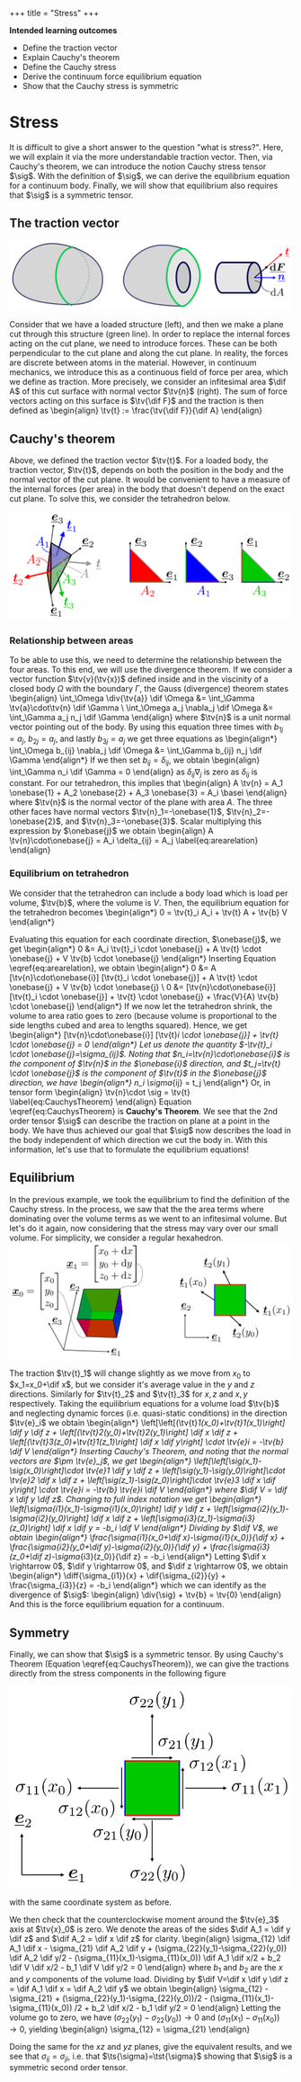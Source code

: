 +++
 title = "Stress"
+++

**Intended learning outcomes**
* Define the traction vector
* Explain Cauchy's theorem
* Define the Cauchy stress
* Derive the continuum force equilibrium equation
* Show that the Cauchy stress is symmetric

# Stress
It is difficult to give a short answer to the question "what is stress?". Here, we will explain it via the more understandable traction vector. Then, via Cauchy's theorem, we can introduce the notion Cauchy stress tensor $\sig$. With the definition of $\sig$, we can derive the equilibrium equation for a continuum body. Finally, we will show that equilibrium also requires that $\sig$ is a symmetric tensor. 

## The traction vector
![](/assets/traction.svg)

Consider that we have a loaded structure (left), and then we make a plane cut through this structure (green line). In order to replace the internal forces acting on the cut plane, we need to introduce forces. These can be both perpendicular to the cut plane and along the cut plane. In reality, the forces are discrete between atoms in the material. However, in continuum mechanics, we introduce this as a continuous field of force per area, which we define as traction. More precisely, we consider an infitesimal area $\dif A$ of this cut surface with normal vector $\tv{n}$ (right). The sum of force vectors acting on this surface is $\tv{\dif F}$ and the traction is then defined as
\begin{align}
\tv{t} := \frac{\tv{\dif F}}{\dif A}
\end{align}



## Cauchy's theorem
Above, we defined the traction vector $\tv{t}$. For a loaded body, the traction vector, $\tv{t}$, depends on both the position in the body and the normal vector of the cut plane. It would be convenient to have a measure of the internal forces (per area) in the body that doesn't depend on the exact cut plane. To solve this, we consider the tetrahedron below. 

![](/assets/StressTetrahedron.svg)

### Relationship between areas
To be able to use this, we need to determine the relationship between the four areas. To this end, we will use the divergence theorem. If we consider a vector function $\tv{v}(\tv{x})$ defined inside and in the viscinity of a closed body $\Omega$ with the boundary $\Gamma$, the Gauss (divergence) theorem states
\begin{align}
\int_\Omega \div{\tv{a}} \dif \Omega &= \int_\Gamma \tv{a}\cdot\tv{n} \dif \Gamma \\
\int_\Omega a_j \nabla_j \dif \Omega &= \int_\Gamma a_j n_j \dif \Gamma
\end{align}
where $\tv{n}$ is a unit normal vector pointing out of the body. By using this equation three times with $b_{1j}=a_j$, $b_{2j}=a_j$, and lastly $b_{3j}=a_j$ we get three equations as
\begin{align*}
\int_\Omega b_{ij} \nabla_j \dif \Omega &= \int_\Gamma b_{ij} n_j \dif \Gamma
\end{align*}
If we then set $b_{ij}=\delta_{ij}$, we obtain
\begin{align}
\int_\Gamma n_i \dif \Gamma = 0
\end{align}
as $\delta_{ij} \nabla_j$ is zero as $\delta_{ij}$ is constant. 
For our tetrahedron, this implies that
\begin{align}
A \tv{n} = A_1 \onebase{1} + A_2 \onebase{2} + A_3 \onebase{3} = A_i \basei
\end{align}
where $\tv{n}$ is the normal vector of the plane with area $A$. The three other faces have normal vectors $\tv{n}_1=-\onebase{1}$, $\tv{n}_2=-\onebase{2}$, and $\tv{n}_3=-\onebase{3}$. Scalar multiplying this expression by $\onebase{j}$ we obtain 
\begin{align}
A \tv{n}\cdot\onebase{j} = A_i \delta_{ij} = A_j \label{eq:arearelation}
\end{align}

### Equilibrium on tetrahedron
We consider that the tetrahedron can include a body load which is load per volume, $\tv{b}$, where the volume is $V$. Then, the equilibrium equation for the tetrahedron becomes
\begin{align*}
0 = \tv{t}_i A_i + \tv{t} A + \tv{b} V
\end{align*}

Evaluating this equation for each coordinate direction, $\onebase{j}$, we get
\begin{align*}
0 &= A_i \tv{t}_i \cdot \onebase{j} + A \tv{t} \cdot \onebase{j} + V \tv{b} \cdot \onebase{j}
\end{align*}
Inserting Equation \eqref{eq:arearelation}, we obtain
\begin{align*}
0 &= A [\tv{n}\cdot\onebase{i}] [\tv{t}_i \cdot \onebase{j}] + A \tv{t} \cdot \onebase{j} + V \tv{b} \cdot \onebase{j} \\
0 &= [\tv{n}\cdot\onebase{i}] [\tv{t}_i \cdot \onebase{j}] + \tv{t} \cdot \onebase{j} + \frac{V}{A} \tv{b} \cdot \onebase{j}
\end{align*}
If we now let the tetrahedron shrink, the volume to area ratio goes to zero (because volume is proportional to the side lengths cubed and area to lengths squared). Hence, we get
\begin{align*}
[\tv{n}\cdot\onebase{i}] [\tv{t}_i \cdot \onebase{j}] + \tv{t} \cdot \onebase{j} = 0
\end{align*}
Let us denote the quantity $-\tv{t}_i \cdot \onebase{j}=\sigma_{ij}$. Noting that $n_i=\tv{n}\cdot\onebase{i}$ is the component of $\tv{n}$ in the $\onebase{i}$ direction, and $t_j=\tv{t} \cdot \onebase{j}$ is the component of $\tv{t}$ in the $\onebase{j}$ direction, we have 
\begin{align*}
n_i \sigma_{ij} = t_j
\end{align*}
Or, in tensor form
\begin{align}
\tv{n}\cdot \sig = \tv{t} \label{eq:CauchysTheorem}
\end{align}
Equation \eqref{eq:CauchysTheorem} is **Cauchy's Theorem**. We see that the 2nd order tensor $\sig$ can describe the traction on plane at a point in the body. We have thus achieved our goal that $\sig$ now describes the load in the body independent of which direction we cut the body in. With this information, let's use that to formulate the equilibrium equations!

## Equilibrium
In the previous example, we took the equilibrium to find the definition of the Cauchy stress. In the process, we saw that the the area terms where dominating over the volume terms as we went to an infitesimal volume. But let's do it again, now considering that the stress may vary over our small volume. For simplicity, we consider a regular hexahedron.
![](/assets/StressCube.svg)

The traction $\tv{t}_1$ will change slightly as we move from $x_0$ to $x_1=x_0+\dif x$, but we consider it's average value in the $y$ and $z$ directions. Similarly for $\tv{t}_2$ and $\tv{t}_3$ for $x,z$ and $x,y$ respectively. Taking the equilibrium equations for a volume load $\tv{b}$ and neglecting dynamic forces (i.e. quasi-static conditions) in the direction $\tv{e}_i$ we obtain
\begin{align*}
\left[\left[(\tv{t}_1(x_0)+\tv{t}_1(x_1)\right] \dif y \dif z + \left[(\tv{t}_2(y_0)+\tv{t}_2(y_1)\right] \dif x \dif z + \left[(\tv{t}_3(z_0)+\tv{t}_1(z_1)\right] \dif x \dif y\right] \cdot \tv{e}_i = -\tv{b} \dif V
\end{align*}
Inserting Cauchy's Theorem, and noting that the normal vectors are $\pm \tv{e}_j$, we get
\begin{align*}
\left[\left[\sig(x_1)-\sig(x_0)\right]\cdot \tv{e}_1 \dif y \dif z + \left[\sig(y_1)-\sig(y_0)\right]\cdot \tv{e}_2 \dif x \dif z + \left[\sig(z_1)-\sig(z_0)\right]\cdot \tv{e}_3 \dif x \dif y\right] \cdot \tv{e}_i = -\tv{b} \tv{e}_i \dif V
\end{align*}
where $\dif V = \dif x \dif y \dif z$. Changing to full index notation we get
\begin{align*}
\left[\sigma_{i1}(x_1)-\sigma_{i1}(x_0)\right] \dif y \dif z + \left[\sigma_{i2}(y_1)-\sigma_{i2}(y_0)\right] \dif x \dif z + \left[\sigma_{i3}(z_1)-\sigma_{i3}(z_0)\right] \dif x \dif y = -b_i \dif V
\end{align*}
Dividing by $\dif V$, we obtain
\begin{align*}
\frac{\sigma_{i1}(x_0+\dif x)-\sigma_{i1}(x_0)}{\dif x} + \frac{\sigma_{i2}(y_0+\dif y)-\sigma_{i2}(y_0)}{\dif y} + \frac{\sigma_{i3}(z_0+\dif z)-\sigma_{i3}(z_0)}{\dif z} = -b_i
\end{align*}
Letting $\dif x \rightarrow 0$, $\dif y \rightarrow 0$, and $\dif z \rightarrow 0$, we obtain
\begin{align*}
\diff{\sigma_{i1}}{x} + \dif{\sigma_{i2}}{y} + \frac{\sigma_{i3}}{z} = -b_i
\end{align*}
which we can identify as the divergence of $\sig$:
\begin{align}
\div{\sig} + \tv{b} = \tv{0}
\end{align}
And this is the force equilibrium equation for a continuum. 

## Symmetry
Finally, we can show that $\sig$ is a symmetric tensor. By using Cauchy's Theorem (Equation \eqref{eq:CauchysTheorem}), we can give the tractions directly from the stress components in the following figure

![](/assets/StressSquare.svg)

with the same coordinate system as before. 

We then check that the counterclockwise moment around the $\tv{e}_3$ axis at $\tv{x}_0$ is zero. We denote the areas of the sides $\dif A_1 = \dif y \dif z$ and $\dif A_2 = \dif x \dif z$ for clarity.
\begin{align}
\sigma_{12} \dif A_1 \dif x  - \sigma_{21} \dif A_2 \dif y + (\sigma_{22}(y_1)-\sigma_{22}(y_0)) \dif A_2 \dif y/2 - (\sigma_{11}(x_1)-\sigma_{11}(x_0)) \dif A_1 \dif x/2 + b_2 \dif V \dif x/2 - b_1 \dif V \dif y/2 = 0
\end{align}
where $b_1$ and $b_2$ are the $x$ and $y$ components of the volume load. Dividing by $\dif V=\dif x \dif y \dif z = \dif A_1 \dif x = \dif A_2 \dif y$ we obtain
\begin{align}
\sigma_{12} - \sigma_{21} + (\sigma_{22}(y_1)-\sigma_{22}(y_0))/2 - (\sigma_{11}(x_1)-\sigma_{11}(x_0)) /2 + b_2 \dif x/2 - b_1 \dif y/2 = 0
\end{align}
Letting the volume go to zero, we have $(\sigma_{22}(y_1)-\sigma_{22}(y_0))\rightarrow 0$ and $(\sigma_{11}(x_1)-\sigma_{11}(x_0))\rightarrow 0$, yielding
\begin{align}
\sigma_{12} = \sigma_{21}
\end{align}

Doing the same for the $xz$ and $yz$ planes, give the equivalent results, and we see that $\sigma_{ij}=\sigma_{ji}$, i.e. that $\ts{\sigma}=\tst{\sigma}$ showing that $\sig$ is a symmetric second order tensor. 
